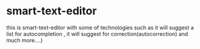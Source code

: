 # smart-text-editor
this is smart-text-editor with some of technologies such as it will suggest a list for autocompletion , it will suggest for correction(autocorrection)  and much more....)
